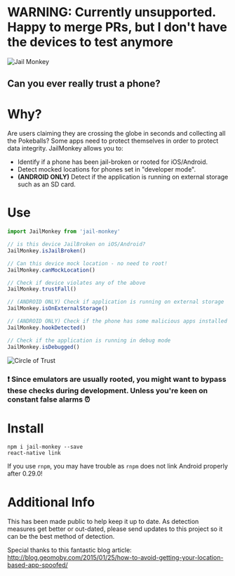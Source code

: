 # WARNING:  Currently unsupported.  Happy to merge PRs, but I don't have the devices to test anymore

![Jail Monkey](./_art/JailMonkey.jpg)
## Can you ever really trust a phone?

# Why?
Are users claiming they are crossing the globe in seconds and collecting all the Pokeballs?  Some apps need to protect themselves in order to protect data integrity.  JailMonkey allows you to: 
* Identify if a phone has been jail-broken or rooted for iOS/Android.  
* Detect mocked locations for phones set in "developer mode".
* **(ANDROID ONLY)** Detect if the application is running on external storage such as an SD card.

# Use
```javascript
import JailMonkey from 'jail-monkey'

// is this device JailBroken on iOS/Android?
JailMonkey.isJailBroken()

// Can this device mock location - no need to root!
JailMonkey.canMockLocation()

// Check if device violates any of the above
JailMonkey.trustFall()

// (ANDROID ONLY) Check if application is running on external storage
JailMonkey.isOnExternalStorage()

// (ANDROID ONLY) Check if the phone has some malicious apps installed
JailMonkey.hookDetected()

// Check if the application is running in debug mode
JailMonkey.isDebugged()
```
![Circle of Trust](./_art/trust.jpg)

### :exclamation: Since emulators are usually rooted, you might want to bypass these checks during development.  Unless you're keen on constant false alarms :alarm_clock:

# Install

```
npm i jail-monkey --save
react-native link
```

If you use `rnpm`, you may have trouble as `rnpm` does not link Android properly after 0.29.0!

# Additional Info
This has been made public to help keep it up to date.  As detection measures get better or out-dated, please send updates to this project so it can be the best method of detection.

Special thanks to this fantastic blog article:  http://blog.geomoby.com/2015/01/25/how-to-avoid-getting-your-location-based-app-spoofed/
